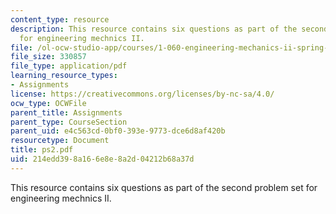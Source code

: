 ```yaml
---
content_type: resource
description: This resource contains six questions as part of the second problem set
  for engineering mechnics II.
file: /ol-ocw-studio-app/courses/1-060-engineering-mechanics-ii-spring-2006/214edd398a166e8e8a2d04212b68a37d_ps2.pdf
file_size: 330857
file_type: application/pdf
learning_resource_types:
- Assignments
license: https://creativecommons.org/licenses/by-nc-sa/4.0/
ocw_type: OCWFile
parent_title: Assignments
parent_type: CourseSection
parent_uid: e4c563cd-0bf0-393e-9773-dce6d8af420b
resourcetype: Document
title: ps2.pdf
uid: 214edd39-8a16-6e8e-8a2d-04212b68a37d
---
```

This resource contains six questions as part of the second problem set for engineering mechnics II.